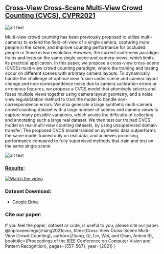 ## [Cross-View Cross-Scene Multi-View Crowd Counting (CVCS), CVPR2021](https://openaccess.thecvf.com/content/CVPR2021/papers/Zhang_Cross-View_Cross-Scene_Multi-View_Crowd_Counting_CVPR_2021_paper.pdf)

![alt text](http://visal.cs.cityu.edu.hk/wp/wp-content/uploads/pipeline-1.jpg)

Multi-view crowd counting has been previously proposed to utilize multi-cameras to extend the field-of-view of a single camera, capturing more people in the scene, and improve counting performance for occluded people or those in low resolution. However, the current multi-view paradigm trains and tests on the same single scene and camera-views, which limits its practical application. In this paper, we propose a cross-view cross-scene (CVCS) multi-view crowd counting paradigm, where the training and testing occur on different scenes with arbitrary camera layouts. To dynamically handle the challenge of optimal view fusion under scene and camera layout change and non-correspondence noise due to camera calibration errors or erroneous features, we propose a CVCS model that attentively selects and fuses multiple views together using camera layout geometry, and a noise view regularization method to train the model to handle non-correspondence errors. We also generate a large synthetic multi-camera crowd counting dataset with a large number of scenes and camera views to capture many possible variations, which avoids the difficulty of collecting and annotating such a large real dataset. We then test our trained CVCS model on real multi-view counting datasets, by using unsupervised domain transfer. The proposed CVCS model trained on synthetic data outperforms the same model trained only on real data, and achieves promising performance compared to fully supervised methods that train and test on the same single scene

![alt text](http://visal.cs.cityu.edu.hk/wp/wp-content/uploads/model.jpg)

### [Results](http://visal.cs.cityu.edu.hk/demos/cvcs_results/):

   [![Watch the video](https://img.youtube.com/vi/9dDvp92zNfY/hqdefault.jpg)](https://youtu.be/9dDvp92zNfY)

### Dataset Download:

- [Google Drive](https://drive.google.com/drive/folders/1fcUM4sXOdW-TJa2exLrwhxjvZ6lTbh-4?usp=sharing)
   
### Cite our paper:
   If you feel the paper, dataset or code, is useful to you, please cite our paper.
    @inproceedings{zhang2021cvcs,
    title={Cross-View Cross-Scene Multi-View Crowd Counting},
    author={Zhang, Qi, Lin, Wei, and Chan, Antoni B},
    booktitle={Proceedings of the IEEE Conference on Computer Vision and Pattern Recognition},
    pages={557-567},
    year={2021}
    }

